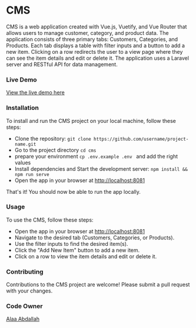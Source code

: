 # CMS
CMS  is a web application created with Vue.js, Vuetify, and Vue Router that allows users to manage customer, category, and product data. The application consists of three primary tabs: Customers, Categories, and Products. Each tab displays a table with filter inputs and a button to add a new item. Clicking on a row redirects the user to a view page where they can see the item details and edit or delete it. The application uses a Laravel server and RESTful API for data management.

### Live Demo
[View the live demo here](https://cms-zf6p.onrender.com/customers)

### Installation
To install and run the CMS project on your local machine, follow these steps:

- Clone the repository: ```git clone https://github.com/username/project-name.git```
- Go to the project directory ```cd cms```
- prepare your environment ```cp .env.example .env ``` and add the right values
- Install dependencies and Start the development server: `npm install && npm run serve`
- Open the app in your browser at [http://localhost:8081](http://localhost:8081)

That's it! You should now be able to run the app locally.

### Usage
To use the CMS, follow these steps:

- Open the app in your browser at [http://localhost:8081](http://localhost:8081)
- Navigate to the desired tab (Customers, Categories, or Products).
- Use the filter inputs to find the desired item(s).
- Click the "Add New Item" button to add a new item.
- Click on a row to view the item details and edit or delete it.

### Contributing
Contributions to the CMS project are welcome! Please submit a pull request with your changes.

### Code Owner 
[Alaa Abdallah](https://github.com/alaa-abdallah1) 
